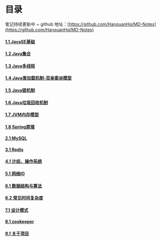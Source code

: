 # 目录

笔记持续更新中 ~ github 地址：[https://github.com/HanquanHq/MD-Notes](https://github.com/HanquanHq/MD-Notes)

#### [1.1 JavaSE基础](http://39.97.238.240/1.1.html)

#### [1.2 Java集合](http://39.97.238.240/1.2.html)

#### [1.3 Java多线程](http://39.97.238.240/1.3.html)

#### [1.4 Java类加载机制-双亲委派模型](http://39.97.238.240/1.4.html)

#### [1.5 Java锁机制](http://39.97.238.240/1.5.html)

#### [1.6 Java垃圾回收机制](http://39.97.238.240/1.6.html)

#### [1.7 JVM内存模型](http://39.97.238.240/1.7.html)

#### [1.8 Spring原理](http://39.97.238.240/1.8.html)

#### [2.1 MySQL](http://39.97.238.240/2.1.html)

#### [3.1 Redis](http://39.97.238.240/3.1.html)

#### [4.1 计组、操作系统](http://39.97.238.240/4.1.html)

#### [5.1 网络IO](http://39.97.238.240/5.1.html)

#### [6.1 数据结构与算法](http://39.97.238.240/6.1.html)

#### [6.2 常见时间复杂度](http://39.97.238.240/6.2.html)

#### [7.1 设计模式](http://39.97.238.240/7.1.html)

#### [8.1 zookeeper](http://39.97.238.240/8.1.html)

#### [9.1 关于项目](http://39.97.238.240/9.1.html)

